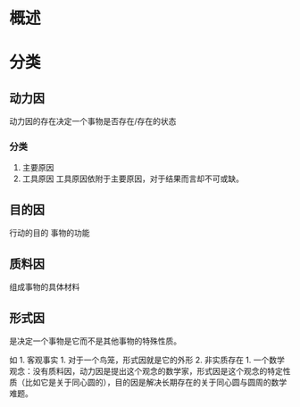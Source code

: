 # 概述

# 分类
## 动力因
动力因的存在决定一个事物是否存在/存在的状态
### 分类
1. 主要原因
2. 工具原因
工具原因依附于主要原因，对于结果而言却不可或缺。
## 目的因
行动的目的
事物的功能
## 质料因
组成事物的具体材料
## 形式因
是决定一个事物是它而不是其他事物的特殊性质。

如
	1. 客观事实
		1. 对于一个鸟笼，形式因就是它的外形
	2. 非实质存在
		1. 一个数学观念：没有质料因，动力因是提出这个观念的数学家，形式因是这个观念的特定性质（比如它是关于同心圆的），目的因是解决长期存在的关于同心圆与圆周的数学难题。